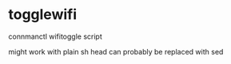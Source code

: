 # togglewifi
connmanctl wifitoggle script

might work with plain sh
head can probably be replaced with sed
